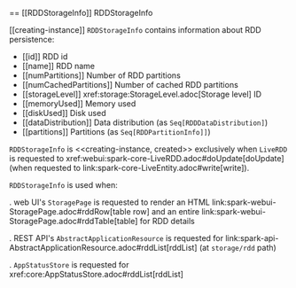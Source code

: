== [[RDDStorageInfo]] RDDStorageInfo

[[creating-instance]]
`RDDStorageInfo` contains information about RDD persistence:

* [[id]] RDD id
* [[name]] RDD name
* [[numPartitions]] Number of RDD partitions
* [[numCachedPartitions]] Number of cached RDD partitions
* [[storageLevel]] xref:storage:StorageLevel.adoc[Storage level] ID
* [[memoryUsed]] Memory used
* [[diskUsed]] Disk used
* [[dataDistribution]] Data distribution (as `Seq[RDDDataDistribution]`)
* [[partitions]] Partitions (as `Seq[RDDPartitionInfo]]`)

`RDDStorageInfo` is <<creating-instance, created>> exclusively when `LiveRDD` is requested to xref:webui:spark-core-LiveRDD.adoc#doUpdate[doUpdate] (when requested to link:spark-core-LiveEntity.adoc#write[write]).

`RDDStorageInfo` is used when:

. web UI's `StoragePage` is requested to render an HTML link:spark-webui-StoragePage.adoc#rddRow[table row] and an entire link:spark-webui-StoragePage.adoc#rddTable[table] for RDD details

. REST API's `AbstractApplicationResource` is requested for link:spark-api-AbstractApplicationResource.adoc#rddList[rddList] (at `storage/rdd` path)

. `AppStatusStore` is requested for xref:core:AppStatusStore.adoc#rddList[rddList]
